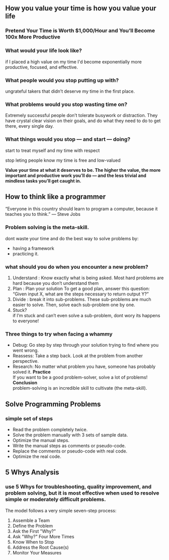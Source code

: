 ## How you value your time is how you value your life

### Pretend Your Time is Worth $1,000/Hour and You’ll Become 100x More Productive

### What would your life look like?
if I placed a high value on my time I'd become exponentially more productive, focused, and effective.

### What people would you stop putting up with?
 
 ungrateful takers that didn’t deserve my time in the first place.

 ### What problems would you stop wasting time on?

 Extremely successful people don’t tolerate busywork or distraction. They have crystal clear vision on their goals, and do what they need to do to get there, every single day.

 ### What things would you stop — and start — doing?

 start to treat myself and my time with respect

 stop leting people know my time is free and low-valued

 __Value your time at what it deserves to be. The higher the value, the more important and productive work you’ll do — and the less trivial and mindless tasks you’ll get caught in.__

 ## How to think like a programmer 
 <quote>“Everyone in this country should learn to program a computer, because it teaches you to think.” — Steve Jobs </quote>


 ### Problem solving is the meta-skill.

 dont waste your time and do the best way to solve problems by:
  -  having a framework 
  -  practicing it.

### what should you do when you encounter a new problem?
1. Understand :
Know exactly what is being asked. Most hard problems are hard because you don’t understand them 
2. Plan : Plan your solution
To get a good plan, answer this question:
    “Given input X, what are the steps necessary to return output Y?”
3. Divide : break it into sub-problems. These sub-problems are much easier to solve.
Then, solve each sub-problem one by one.<br>
4. Stuck?<br>
 if I’m stuck and can’t even solve a sub-problem, dont wory its happens to everyone!<br>
 ### Three things to try when facing a whammy
 - Debug: Go step by step through your solution trying to find where you went wrong. 
 - Reassess: Take a step back. Look at the problem from another perspective. 
 - Research: No matter what problem you have, someone has probably solved it.
__Practice__<br>
 If you want to be a good problem-solver, solve a lot of problems!
__Conclusion__<br>
problem-solving is an incredible skill to cultivate (the meta-skill).

## Solve Programming Problems

### simple set of steps
- Read the problem completely twice.
- Solve the problem manually with 3 sets of sample data.
- Optimize the manual steps.
- Write the manual steps as comments or pseudo-code.
- Replace the comments or pseudo-code with real code.
- Optimize the real code.

## 5 Whys Analysis
### use 5 Whys for troubleshooting, quality improvement, and problem solving, but it is most effective when used to resolve simple or moderately difficult problems.

The model follows a very simple seven-step process:
 1. Assemble a Team
 2. Define the Problem
 3. Ask the First "Why?"
 4. Ask "Why?" Four More Times
 5. Know When to Stop
 6. Address the Root Cause(s)
 7. Monitor Your Measures

